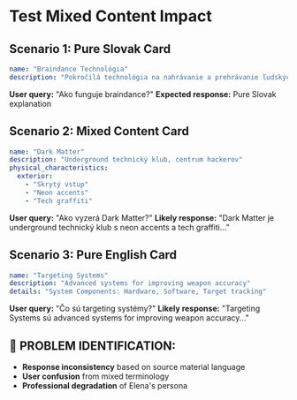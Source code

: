 # Test Mixed Content Impact

## Scenario 1: Pure Slovak Card
```yaml
name: "Braindance Technológia"
description: "Pokročilá technológia na nahrávanie a prehrávanie ľudských zážitkov"
```

**User query:** "Ako funguje braindance?"
**Expected response:** Pure Slovak explanation

## Scenario 2: Mixed Content Card  
```yaml
name: "Dark Matter"
description: "Underground technický klub, centrum hackerov"
physical_characteristics:
  exterior:
    - "Skrytý vstup" 
    - "Neon accents"
    - "Tech graffiti"
```

**User query:** "Ako vyzerá Dark Matter?"
**Likely response:** "Dark Matter je underground technický klub s neon accents a tech graffiti..."

## Scenario 3: Pure English Card
```yaml
name: "Targeting Systems"
description: "Advanced systems for improving weapon accuracy"
details: "System Components: Hardware, Software, Target tracking"
```

**User query:** "Čo sú targeting systémy?"
**Likely response:** "Targeting Systems sú advanced systems for improving weapon accuracy..."

## 🔴 PROBLEM IDENTIFICATION:
- **Response inconsistency** based on source material language
- **User confusion** from mixed terminology
- **Professional degradation** of Elena's persona
